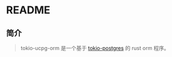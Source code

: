 # README

## 简介
> tokio-ucpg-orm 是一个基于 [tokio-postgres](https://crates.io/crates/tokio-postgres) 的 rust orm 程序。